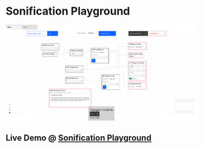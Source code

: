 # Sonification Playground

![Application](https://raw.githubusercontent.com/hv10/sonification-playground/main/.readme/screenshots/mainShot.png)

## Live Demo @ [Sonification Playground](https://hv10.github.io/sonification-playground)
